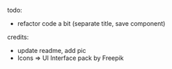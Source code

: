 todo:

- refactor code a bit (separate title, save component)

credits:

- update readme, add pic
- Icons => UI Interface pack by Freepik
